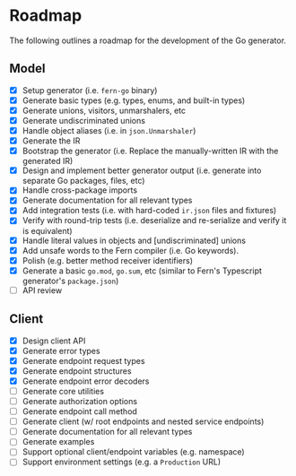 # Roadmap

The following outlines a roadmap for the development of the Go generator.

## Model

- [x] Setup generator (i.e. `fern-go` binary)
- [x] Generate basic types (e.g. types, enums, and built-in types)
- [x] Generate unions, visitors, unmarshalers, etc
- [x] Generate undiscriminated unions
- [x] Handle object aliases (i.e. in `json.Unmarshaler`)
- [x] Generate the IR
- [x] Bootstrap the generator (i.e. Replace the manually-written IR with the generated IR)
- [x] Design and implement better generator output (i.e. generate into separate Go packages, files, etc)
- [x] Handle cross-package imports
- [x] Generate documentation for all relevant types
- [x] Add integration tests (i.e. with hard-coded `ir.json` files and fixtures)
- [x] Verify with round-trip tests (i.e. deserialize and re-serialize and verify it is equivalent)
- [x] Handle literal values in objects and [undiscriminated] unions
- [x] Add unsafe words to the Fern compiler (i.e. Go keywords).
- [x] Polish (e.g. better method receiver identifiers)
- [x] Generate a basic `go.mod`, `go.sum`, etc (similar to Fern's Typescript generator's `package.json`)
- [ ] API review

## Client

- [x] Design client API
- [x] Generate error types
- [x] Generate endpoint request types
- [x] Generate endpoint structures
- [x] Generate endpoint error decoders
- [ ] Generate core utilities
- [ ] Generate authorization options
- [ ] Generate endpoint call method
- [ ] Generate client (w/ root endpoints and nested service endpoints)
- [ ] Generate documentation for all relevant types
- [ ] Generate examples
- [ ] Support optional client/endpoint variables (e.g. namespace)
- [ ] Support environment settings (e.g. a `Production` URL)
